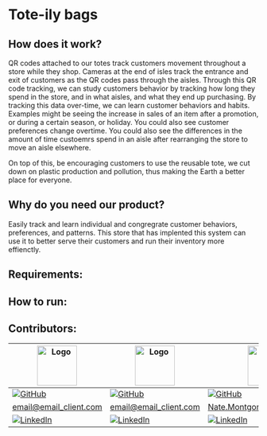 # Tote-ily bags

## How does it work?

QR codes attached to our totes track customers movement throughout a store while they shop. Cameras at the end of isles track the entrance and exit of customers as the QR codes pass through the aisles. Through this QR code tracking, we can study customers behavior by tracking how long they spend in the store, and in what aisles, and what they end up purchasing. By tracking this data over-time, we can learn customer behaviors and habits. Examples might be seeing the increase in sales of an item after a promotion, or during a certain season, or holiday. You could also see customer preferences change overtime. You could also see the differences in the amount of time custoemrs spend in an aisle after rearranging the store to move an aisle elsewhere. 

On top of this, be encouraging customers to use the reusable tote, we cut down on plastic production and pollution, thus making the Earth a better place for everyone.

## Why do you need our product?

Easily track and learn individual and congregrate customer behaviors, preferences, and patterns. This store that has implented this system can use it to better serve their customers and run their inventory more effienctly. 

## Requirements:

## How to run:

## Contributors:

<div align="center">

| <img src="image/avaimg.png" alt="Logo" width="80px"> | <img src="image/avaimg.png" alt="Logo" width="80px"> | <img src="https://media-exp1.licdn.com/dms/image/C4E03AQGcsFI9xJgUnw/profile-displayphoto-shrink_200_200/0/1600969224341?e=1669852800&v=beta&t=5dtzSo9BZtaUNkF1v2b1ppbnw0PxyE3As6RtMd1rzxM.png" alt="Logo" width="80px"> | <img src="https://avatars.githubusercontent.com/u/46317327?s=400&u=a406abd1213b4566345d5bdba4481e8f48420421&v=4.png" alt="Logo" width="80px"> | <img src="image/avaimg.png" alt="Logo" width="80px"> |
|------------------------------------------------------|------------------------------------------------------|--------------------------------------------------------------------------------------------------------------------------------------------------------------------------------------------------------------------------|-----------------------------------------------------------------------------------------------------------------------------------------------|------------------------------------------------------|
| [![GitHub][github1-shield]][github1-url]             | [![GitHub][github2-shield]][github2-url]             | [![GitHub][github3-shield]][github3-url]                                                                                                                                                                                 | [![Github][github4-shield]][github4-url]                                                                                                      | [![GitHub][github5-shield]][github5-url]             |
| email@email_client.com                               | email@email_client.com                               | Nate.Montgomery9@gmail.com                                                                                                                                                                                               | surya.modern.jobs@gmail.com                                                                                                                   | email@email_client.com                               |
| [![LinkedIn][linkedin-shield]][linkedin1-url]        | [![LinkedIn][linkedin-shield]][linkedin2-url]        | [![LinkedIn][linkedin-shield]][linkedin3-url]                                                                                                                                                                            | [![LinkedIn][linkedin-shield]][linkedin4-url]                                                                                                 | [![LinkedIn][linkedin-shield]][linkedin5-url]        |

</div>

[linkedin-shield]: https://img.shields.io/badge/-LinkedIn-black.svg?style=for-the-badge&logo=linkedin&colorB=555
[linkedin1-url]: https://linkedin.com/in/linkedin_username
[linkedin2-url]: https://www.linkedin.com/in/william-girvan/
[linkedin3-url]: https://www.linkedin.com/in/nate-montgomery-a87616163/
[linkedin4-url]: https://www.linkedin.com/in/surya-aggarwal/
[linkedin5-url]: https://linkedin.com/in/linkedin_username

[github1-shield]: https://img.shields.io/github/followers/username?style=social
[github2-shield]: https://img.shields.io/github/followers/username?style=social
[github3-shield]: https://img.shields.io/github/followers/Nate-Montgomery?style=social
[github4-shield]: https://img.shields.io/github/followers/bond1999?style=social
[github5-shield]: https://img.shields.io/github/followers/username?style=social

[github1-url]: https://github.com/username
[github2-url]: https://github.com/username
[github3-url]: https://github.com/Nate-Montgomery
[github4-url]: https://github.com/bond1999
[github5-url]: https://github.com/username
